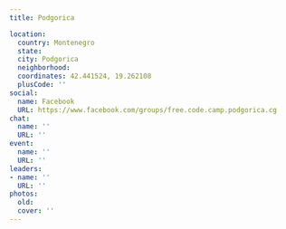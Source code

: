 ```yaml
---
title: Podgorica

location:
  country: Montenegro
  state: 
  city: Podgorica
  neighborhood: 
  coordinates: 42.441524, 19.262108
  plusCode: ''
social:
  name: Facebook
  URL: https://www.facebook.com/groups/free.code.camp.podgorica.cg
chat:
  name: ''
  URL: ''
event:
  name: ''
  URL: ''
leaders:
- name: ''
  URL: ''
photos:
  old: 
  cover: ''
---
```

